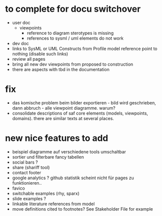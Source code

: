 # to complete for docu switchover
* user doc
  * viewpoints
    * reference to diagram sterotypes is missing
    * references to sysml / uml elements do not work
* dev doc
* links to SysML or UML Constructs from Profile model reference point to nothing (disable such links)
* review all pages
* bring all new dev viewpoints from proposed to construction
* there are aspects with tbd in the documentation
# fix
* das komische problem beim bilder exportieren  - bild wird geschrieben, dann abbruch - alle viewpoint diagramme. warum? 
* consolidate descriptions of saf core elements (models, viewpoints, domains). there are similar texts at several places.
# new nice features to add
* beispiel diagramme  auf verschiedene tools umschaltbar
* sortier und filterbare fancy tabellen
* social bars ?
 * share (shariff tool)
* contact footer
* google analytics ? github statistik scheint nicht für pages zu funktionieren.. 
* favico
* switchable examples (rhy, sparx)
* slide examples ?
* linkable literature references from model
* move definitions cited to footnotes? See Stakeholder File for example
